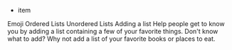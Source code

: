- item

Emoji
Ordered Lists
Unordered Lists
Adding a list
Help people get to know you by adding a list containing a few of your favorite things. Don't know what to add? Why not add a list of your favorite books or places to eat.
